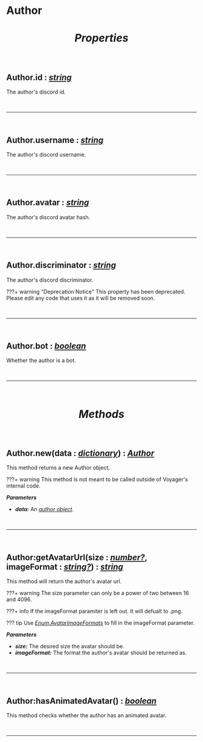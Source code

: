 # Author
# <p align = "center">***Properties***</p>

<br />

## **Author.id :** [*string*](https://create.roblox.com/docs/scripting/luau/strings)
The author's discord id.

<br />

---

<br />

## **Author.username :**  [*string*](https://create.roblox.com/docs/scripting/luau/strings)
The author's discord username.

<br />

---

<br />

## **Author.avatar :**  [*string*](https://create.roblox.com/docs/scripting/luau/strings)
The author's discord avatar hash.

<br />

---

<br />

## **Author.discriminator :**  [*string*](https://create.roblox.com/docs/scripting/luau/strings)
The author's discord discriminator.

???+ warning "Deprecation Notice"
    This property has been deprecated. Please edit any code that uses it as it will be removed soon.

<br />

---

<br />

## **Author.bot :**  [*boolean*](https://create.roblox.com/docs/scripting/luau/booleans)
Whether the author is a bot.

<br />

---

<br />

# <p align = "center">***Methods***</p>

<br />

## **Author.new**(data **:** [*dictionary*](https://create.roblox.com/docs/scripting/luau/tables#dictionaries)) **:** [*Author*](Author.md)
This method returns a new Author object.

???+ warning
    This method is not meant to be called outside of Voyager's internal code.

***Parameters***

- ***data:*** An [*author object*](https://discord.com/developers/docs/resources/user#user-object).

<br />

---

<br />

## **Author:getAvatarUrl**(size **:** [*number?*](https://create.roblox.com/docs/scripting/luau/numbers), imageFormat **:** [*string?*](https://create.roblox.com/docs/scripting/luau/strings)) **:** [*string*](https://create.roblox.com/docs/scripting/luau/strings)
This method will return the author's avatar url.

???+ warning
    The size parameter can only be a power of two between 16 and 4096.

???+ info
    If the imageFormat paramiter is left out. It will defualt to .png.

??? tip
    Use [*Enum.AvatarImageFormats*](Enum.md) to fill in the imageFormat parameter.

***Parameters***

- ***size:*** The desired size the avatar should be.
- ***imageFormat:*** The format the author's avatar should be returned as.

<br />

---

<br />

## **Author:hasAnimatedAvatar**() **:** [*boolean*](https://create.roblox.com/docs/scripting/luau/booleans)
This method checks whether the author has an animated avatar.

<br />

---

<br />